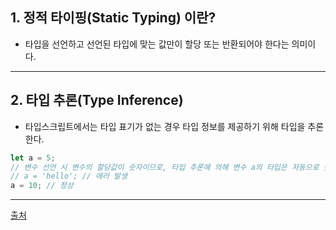 ## 1. 정적 타이핑(Static Typing) 이란?
  - 타입을 선언하고 선언된 타입에 맞는 값만이 할당 또는 반환되어야 한다는 의미이다.

------------------

## 2. 타입 추론(Type Inference) 

- 타입스크립트에서는 타입 표기가 없는 경우 타입 정보를 제공하기 위해 타입을 추론한다.
```javascript
let a = 5;
// 변수 선언 시 변수의 할당값이 숫자이므로, 타입 추론에 의해 변수 a의 타입은 자동으로 숫자로 결정된다.
// a = 'hello'; // 에러 발생
a = 10; // 정상
```

------------------
[출처](https://www.youtube.com/watch?v=rwqqhvR353A&list=PLJf6aFJoJtbUXW6T4lPUk7C66yEneX7MN&index=4)
